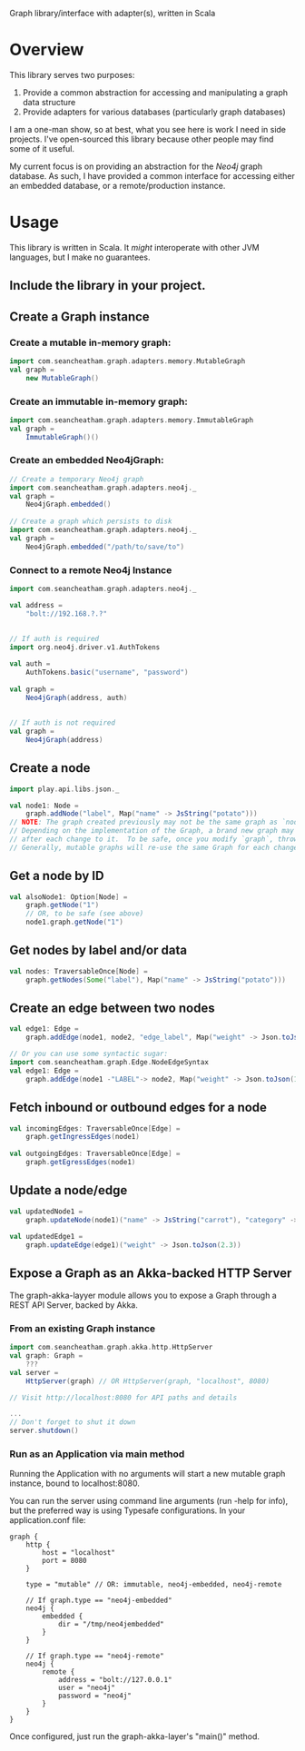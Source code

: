 Graph library/interface with adapter(s), written in Scala

# Overview
This library serves two purposes:
1. Provide a common abstraction for accessing and manipulating a graph data structure
2. Provide adapters for various databases (particularly graph databases)

I am a one-man show, so at best, what you see here is work I need in side projects.  I've open-sourced this library because other people may find some of it useful.

My current focus is on providing an abstraction for the *Neo4j* graph database.  As such, I have provided a common interface for accessing either an embedded database, or a remote/production instance.

# Usage
This library is written in Scala.  It _might_ interoperate with other JVM languages, but I make no guarantees.

## Include the library in your project.
## Create a Graph instance
### Create a mutable in-memory graph:
```scala
import com.seancheatham.graph.adapters.memory.MutableGraph
val graph =
    new MutableGraph()
```
### Create an immutable in-memory graph:
```scala
import com.seancheatham.graph.adapters.memory.ImmutableGraph
val graph =
    ImmutableGraph()()
```
### Create an embedded Neo4jGraph:
```scala
// Create a temporary Neo4j graph
import com.seancheatham.graph.adapters.neo4j._
val graph = 
    Neo4jGraph.embedded()
    
// Create a graph which persists to disk
import com.seancheatham.graph.adapters.neo4j._
val graph = 
    Neo4jGraph.embedded("/path/to/save/to")
```

### Connect to a remote Neo4j Instance
```scala
import com.seancheatham.graph.adapters.neo4j._

val address = 
    "bolt://192.168.?.?"
    
    
// If auth is required
import org.neo4j.driver.v1.AuthTokens

val auth = 
    AuthTokens.basic("username", "password")
    
val graph = 
    Neo4jGraph(address, auth)
    
    
// If auth is not required
val graph =
    Neo4jGraph(address)
```

## Create a node
```scala
import play.api.libs.json._

val node1: Node = 
    graph.addNode("label", Map("name" -> JsString("potato")))
// NOTE: The graph created previously may not be the same graph as `node1.graph`
// Depending on the implementation of the Graph, a brand new graph may be created
// after each change to it.  To be safe, once you modify `graph`, throw it out.
// Generally, mutable graphs will re-use the same Graph for each change.
```
## Get a node by ID
```scala
val alsoNode1: Option[Node] = 
    graph.getNode("1")
    // OR, to be safe (see above)
    node1.graph.getNode("1")
```
## Get nodes by label and/or data
```scala
val nodes: TraversableOnce[Node] = 
    graph.getNodes(Some("label"), Map("name" -> JsString("potato")))
```
## Create an edge between two nodes
```scala
val edge1: Edge =
    graph.addEdge(node1, node2, "edge_label", Map("weight" -> Json.toJson(1.5)))

// Or you can use some syntactic sugar:
import com.seancheatham.graph.Edge.NodeEdgeSyntax
val edge1: Edge =
    graph.addEdge(node1 -"LABEL"-> node2, Map("weight" -> Json.toJson(1.5)))
```
## Fetch inbound or outbound edges for a node
```scala
val incomingEdges: TraversableOnce[Edge] =
    graph.getIngressEdges(node1)
    
val outgoingEdges: TraversableOnce[Edge] =
    graph.getEgressEdges(node1)
```
## Update a node/edge
```scala
val updatedNode1 =
    graph.updateNode(node1)("name" -> JsString("carrot"), "category" -> JsString("vegetable"))
    
val updatedEdge1 =
    graph.updateEdge(edge1)("weight" -> Json.toJson(2.3))
```

## Expose a Graph as an Akka-backed HTTP Server
The graph-akka-layyer module allows you to expose a Graph through a REST API Server, backed by Akka.

### From an existing Graph instance
```scala
import com.seancheatham.graph.akka.http.HttpServer
val graph: Graph =
    ???
val server =
    HttpServer(graph) // OR HttpServer(graph, "localhost", 8080)

// Visit http://localhost:8080 for API paths and details

...
// Don't forget to shut it down
server.shutdown()
```

### Run as an Application via main method
Running the Application with no arguments will start a new mutable graph instance, bound to localhost:8080.

You can run the server using command line arguments (run -help for info), but the preferred way is using Typesafe configurations.
In your application.conf file:
```
graph {
    http {
        host = "localhost"
        port = 8080
    }
    
    type = "mutable" // OR: immutable, neo4j-embedded, neo4j-remote
    
    // If graph.type == "neo4j-embedded"
    neo4j {
        embedded {
            dir = "/tmp/neo4jembedded"
        }
    }
    
    // If graph.type == "neo4j-remote"
    neo4j {
        remote {
            address = "bolt://127.0.0.1"
            user = "neo4j"
            password = "neo4j"
        }
    }
}
```

Once configured, just run the graph-akka-layer's "main()" method.
